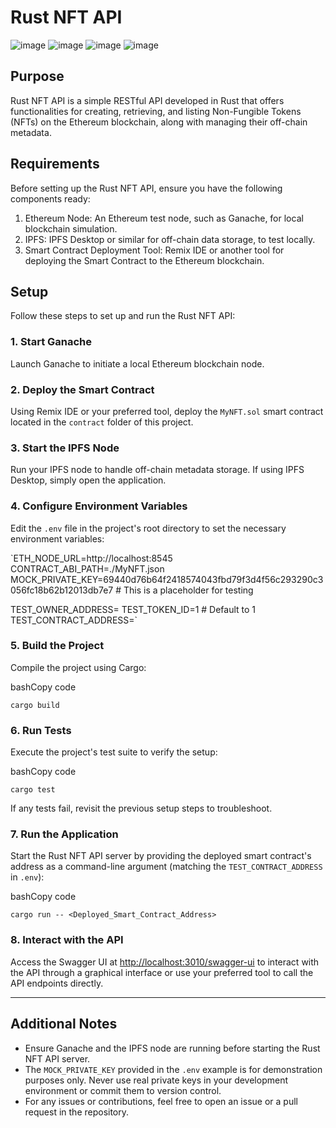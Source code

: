 Rust NFT API
============

![image](https://github.com/luishsr/rust-nft-api/assets/80909424/a47a26b8-a1d8-4070-9b3d-2a014cc87916)
![image](https://github.com/luishsr/rust-nft-api/assets/80909424/fc0fa1cf-59c5-4973-ba7f-602327178aad)
![image](https://github.com/luishsr/rust-nft-api/assets/80909424/15ca472d-6bf0-4398-9ee1-dd3cae8599f2)
![image](https://github.com/luishsr/rust-nft-api/assets/80909424/def2332b-539f-42f2-9a4a-6b154652f4f7)



Purpose
-------

Rust NFT API is a simple RESTful API developed in Rust that offers functionalities for creating, retrieving, and listing Non-Fungible Tokens (NFTs) on the Ethereum blockchain, along with managing their off-chain metadata.

Requirements
------------

Before setting up the Rust NFT API, ensure you have the following components ready:

1.  Ethereum Node: An Ethereum test node, such as Ganache, for local blockchain simulation.
2.  IPFS: IPFS Desktop or similar for off-chain data storage, to test locally.
3.  Smart Contract Deployment Tool: Remix IDE or another tool for deploying the Smart Contract to the Ethereum blockchain.

Setup
-----

Follow these steps to set up and run the Rust NFT API:

### 1\. Start Ganache

Launch Ganache to initiate a local Ethereum blockchain node.

### 2\. Deploy the Smart Contract

Using Remix IDE or your preferred tool, deploy the `MyNFT.sol` smart contract located in the `contract` folder of this project.

### 3\. Start the IPFS Node

Run your IPFS node to handle off-chain metadata storage. If using IPFS Desktop, simply open the application.

### 4\. Configure Environment Variables

Edit the `.env` file in the project's root directory to set the necessary environment variables:

`ETH_NODE_URL=http://localhost:8545
CONTRACT_ABI_PATH=./MyNFT.json
MOCK_PRIVATE_KEY=69440d76b64f2418574043fbd79f3d4f56c293290c3056fc18b62b12013db7e7 # This is a placeholder for testing

TEST_OWNER_ADDRESS=<Your Token Owner account address from Ganache>
TEST_TOKEN_ID=1 # Default to 1
TEST_CONTRACT_ADDRESS=<Your deployed Smart Contract address>`

### 5\. Build the Project

Compile the project using Cargo:

bashCopy code

`cargo build`

### 6\. Run Tests

Execute the project's test suite to verify the setup:

bashCopy code

`cargo test`

If any tests fail, revisit the previous setup steps to troubleshoot.

### 7\. Run the Application

Start the Rust NFT API server by providing the deployed smart contract's address as a command-line argument (matching the `TEST_CONTRACT_ADDRESS` in `.env`):

bashCopy code

`cargo run -- <Deployed_Smart_Contract_Address>`

### 8\. Interact with the API

Access the Swagger UI at <http://localhost:3010/swagger-ui> to interact with the API through a graphical interface or use your preferred tool to call the API endpoints directly.

* * * * *

Additional Notes
----------------

-   Ensure Ganache and the IPFS node are running before starting the Rust NFT API server.
-   The `MOCK_PRIVATE_KEY` provided in the `.env` example is for demonstration purposes only. Never use real private keys in your development environment or commit them to version control.
-   For any issues or contributions, feel free to open an issue or a pull request in the repository.

